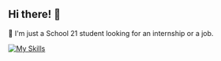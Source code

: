 ## Hi there! 👋

<!--
**xelpixness/xelpixness** is a ✨ _special_ ✨ repository because its `README.md` (this file) appears on your GitHub profile.

Here are some ideas to get you started:
- 🔭 I’m currently working on C++ school project
- 🌱 I’m currently learning Python
- 👯 I’m looking to collaborate on ...
- 🤔 I’m looking for help with ...
- 💬 Ask me about ...
- 📫 How to reach me: ...
- ⚡ Fun fact: ...
-->

🌱 I'm just a School 21 student looking for an internship or a job.

[![My Skills](https://skillicons.dev/icons?i=c,cpp,python,ubuntu,postgresql,mysql,git,html,css,js,deno)](https://skillicons.dev)
